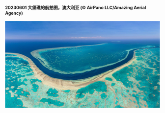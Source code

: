 #### 20230601 大堡礁的航拍图，澳大利亚 (© AirPano LLC/Amazing Aerial Agency)

![](20230601_ReefAwareness_1920x1080.jpg)

